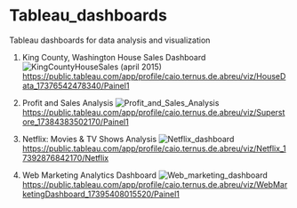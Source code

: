 # Tableau_dashboards
Tableau dashboards for data analysis and visualization

1) King County, Washington House Sales Dashboard
![KingCountyHouseSales (april 2015)](https://github.com/user-attachments/assets/088c9acf-d798-4881-b061-5f49a753780e)
https://public.tableau.com/app/profile/caio.ternus.de.abreu/viz/HouseData_17376542478340/Painel1

2) Profit and Sales Analysis
![Profit_and_Sales_Analysis](https://github.com/user-attachments/assets/e8e82ac1-20cc-4672-abf1-a1842d25ac06)
https://public.tableau.com/app/profile/caio.ternus.de.abreu/viz/Superstore_17384383502170/Painel1

3) Netflix: Movies & TV Shows Analysis
![Netflix_dashboard](https://github.com/user-attachments/assets/1c28aba5-a3c4-422a-803a-30517a65e198)
https://public.tableau.com/app/profile/caio.ternus.de.abreu/viz/Netflix_17392876842170/Netflix

4) Web Marketing Analytics Dashboard
![Web_marketing_dashboard](https://github.com/user-attachments/assets/def2f96a-7459-4b4e-bf76-33f647093968)
https://public.tableau.com/app/profile/caio.ternus.de.abreu/viz/WebMarketingDashboard_17395408015520/Painel1
